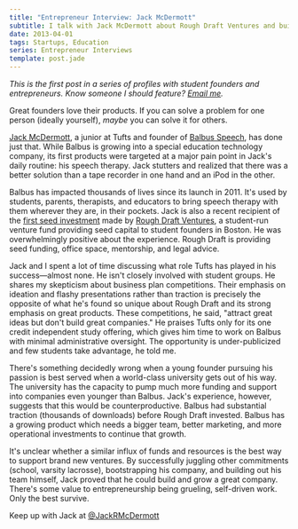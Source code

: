 ```yaml
---
title: "Entrepreneur Interview: Jack McDermott"
subtitle: I talk with Jack McDermott about Rough Draft Ventures and building companies that fulfill real needs. 
date: 2013-04-01
tags: Startups, Education
series: Entrepreneur Interviews
template: post.jade
---
```


*This is the first post in a series of profiles with student founders and entrepreneurs. Know someone I should feature? [Email me](mailto:bvdrucker@gmail.com).*

Great founders love their products. If you can solve a problem for one person (ideally yourself), *maybe* you can solve it for others. 

[Jack McDermott](https://twitter.com/JackRMcDermott), a junior at Tufts and founder of [Balbus Speech](http://balbusspeech.com/), has done just that. While Balbus is growing into a special education technology company, its first products were targeted at a major pain point in Jack's daily routine: his speech therapy. Jack stutters and realized that there was a better solution than a tape recorder in one hand and an iPod in the other. 

Balbus has impacted thousands of lives since its launch in 2011. It's used by students, parents, therapists, and educators to bring speech therapy with them wherever they are, in their pockets. Jack is also a recent recipient of the [first seed investment](http://blog.roughdraft.vc/post/44617668100/announcing-our-first-investment-20-000-in-balbus) made by [Rough Draft Ventures](http://roughdraft.vc/), a student-run venture fund providing seed capital to student founders in Boston. He was overwhelmingly positive about the experience. Rough Draft is providing seed funding, office space, mentorship, and legal advice.

Jack and I spent a lot of time discussing what role Tufts has played in his success—almost none. He isn't closely involved with student groups. He shares my skepticism about business plan competitions. Their emphasis on ideation and flashy presentations rather than traction is precisely the opposite of what he's found so unique about Rough Draft and its strong emphasis on great products. These competitions, he said, "attract great ideas but don't build great companies." He praises Tufts only for its one credit independent study offering, which gives him time to work on Balbus with minimal administrative oversight. The opportunity is under-publicized and few students take advantage, he told me. 

There's something decidedly wrong when a young founder pursuing his passion is best served when a world-class university gets out of his way. The university has the capacity to pump much more funding and support into companies even younger than Balbus. Jack's experience, however, suggests that this would be counterproductive. Balbus had substantial traction (thousands of downloads) before Rough Draft invested. Balbus has a growing product which needs a bigger team, better marketing, and more operational investments to continue that growth. 

It's unclear whether a similar influx of funds and resources is the best way to support brand new ventures. By successfully juggling other commitments (school, varsity lacrosse), bootstrapping his company, and building out his team himself, Jack proved that he could build and grow a great company. There's some value to entrepreneurship being grueling, self-driven work. Only the best survive. 

Keep up with Jack at [@JackRMcDermott](https://twitter.com/JackRMcDermott)

